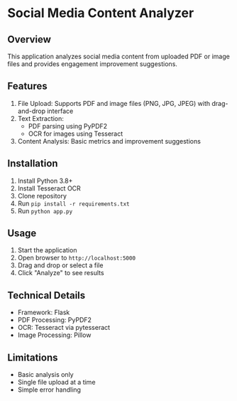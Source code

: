 # Social Media Content Analyzer

## Overview
This application analyzes social media content from uploaded PDF or image files and provides engagement improvement suggestions.

## Features
1. File Upload: Supports PDF and image files (PNG, JPG, JPEG) with drag-and-drop interface
2. Text Extraction: 
   - PDF parsing using PyPDF2
   - OCR for images using Tesseract
3. Content Analysis: Basic metrics and improvement suggestions

## Installation
1. Install Python 3.8+
2. Install Tesseract OCR
3. Clone repository
4. Run `pip install -r requirements.txt`
5. Run `python app.py`

## Usage
1. Start the application
2. Open browser to `http://localhost:5000`
3. Drag and drop or select a file
4. Click "Analyze" to see results

## Technical Details
- Framework: Flask
- PDF Processing: PyPDF2
- OCR: Tesseract via pytesseract
- Image Processing: Pillow

## Limitations
- Basic analysis only
- Single file upload at a time
- Simple error handling